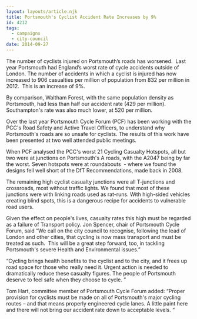 ```yaml
---
layout: layouts/article.njk
title: Portsmouth's Cyclist Accident Rate Increases by 9%
id: 4212
tags:
  - campaigns
  - city-council
date: 2014-09-27
---
```


The number of cyclists injured on Portsmouth’s roads has worsened.  Last year Portsmouth had England’s worst rate of cycle accidents outside of London. The number of accidents in which a cyclist is injured has now increased to 906 casualties per million of population from 832 per million in 2012.  This is an increase of 9%.

By comparison, Waltham Forest, with the same population density as Portsmouth, had less than half our accident rate (429 per million).  Southampton's rate was also much lower, at 520 per million.

Over the last year Portsmouth Cycle Forum (PCF) has been working with the PCC's Road Safety and Active Travel Officers, to understand why Portsmouth's roads are so unsafe for cyclists. The results of this work have been presented at two well attended public meetings.

When PCF analysed the PCC's worst 21 Cycling Casualty Hotspots, all but two were at junctions on Portsmouth's A roads, with the A2047 being by far the worst. Seven hotspots were at roundabouts  - where we found the designs fell well short of the DfT Recommendations, made back in 2008.

The remaining high cyclist casualty junctions were all T-junctions and crossroads, most without traffic lights. We found that most of these junctions were with linking roads used as rat-runs. With high-sided vehicles creating blind spots, this is a dangerous recipe for accidents to vulnerable road users.

Given the effect on people's lives, casualty rates this high must be regarded as a failure of Transport policy. Jon Spencer, chair of Portsmouth Cycle Forum, said “We call on the city council to recognise, following the lead of London and other cities, that cycling is now mass transport and must be treated as such.  This will be a great step forward, too, in tackling Portsmouth's severe Health and Environmental issues.”

“Cycling brings health benefits to the cyclist and to the city, and it frees up road space for those who really need it. Urgent action is needed to dramatically reduce these casualty figures. The people of Portsmouth deserve to feel safe when they choose to cycle. ”

Tom Hart, committee member of Portsmouth Cycle Forum added: “Proper provision for cyclists must be made on all of Portsmouth's major cycling routes – and that means properly engineered cycle lanes. A little paint here and there will not bring our accident rate down to acceptable levels. “